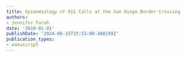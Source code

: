 ```yaml
---
title: Epidemiology of 911 Calls at the San Diego Border Crossing
authors:
- Jennifer Farah
date: '2019-01-01'
publishDate: '2024-06-15T15:55:00.488199Z'
publication_types:
- manuscript
---
```

